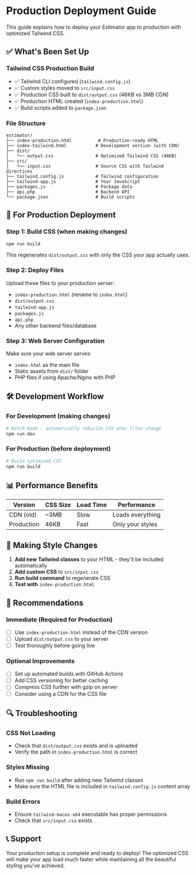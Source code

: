 # Production Deployment Guide

This guide explains how to deploy your Estimator app to production with optimized Tailwind CSS.

## ✅ **What's Been Set Up**

### **Tailwind CSS Production Build**
- ✅ Tailwind CLI configured (`tailwind.config.js`)
- ✅ Custom styles moved to `src/input.css`
- ✅ Production CSS built to `dist/output.css` (46KB vs 3MB CDN)
- ✅ Production HTML created (`index-production.html`)
- ✅ Build scripts added to `package.json`

### **File Structure**
```
estimator/
├── index-production.html          # Production-ready HTML
├── index-tailwind.html           # Development version (with CDN)
├── dist/
│   └── output.css                # Optimized Tailwind CSS (46KB)
├── src/
│   └── input.css                 # Source CSS with Tailwind directives
├── tailwind.config.js            # Tailwind configuration
├── tailwind-app.js               # Your JavaScript
├── packages.js                   # Package data
├── api.php                       # Backend API
└── package.json                  # Build scripts
```

## 🚀 **For Production Deployment**

### **Step 1: Build CSS** (when making changes)
```bash
npm run build
```
This regenerates `dist/output.css` with only the CSS your app actually uses.

### **Step 2: Deploy Files**
Upload these files to your production server:
- `index-production.html` (rename to `index.html`)
- `dist/output.css`
- `tailwind-app.js`
- `packages.js`
- `api.php`
- Any other backend files/database

### **Step 3: Web Server Configuration**
Make sure your web server serves:
- `index.html` as the main file
- Static assets from `dist/` folder
- PHP files if using Apache/Nginx with PHP

## 🛠 **Development Workflow**

### **For Development** (making changes)
```bash
# Watch mode - automatically rebuilds CSS when files change
npm run dev
```

### **For Production** (before deployment)
```bash
# Build optimized CSS
npm run build
```

## 📊 **Performance Benefits**

| Version | CSS Size | Load Time | Performance |
|---------|----------|-----------|-------------|
| CDN (old) | ~3MB | Slow | Loads everything |
| Production | 46KB | Fast | Only your styles |

## 🔧 **Making Style Changes**

1. **Add new Tailwind classes** to your HTML - they'll be included automatically
2. **Add custom CSS** to `src/input.css`
3. **Run build command** to regenerate CSS
4. **Test with** `index-production.html`

## 🎯 **Recommendations**

### **Immediate (Required for Production)**
- [ ] Use `index-production.html` instead of the CDN version
- [ ] Upload `dist/output.css` to your server
- [ ] Test thoroughly before going live

### **Optional Improvements**
- [ ] Set up automated builds with GitHub Actions
- [ ] Add CSS versioning for better caching
- [ ] Compress CSS further with gzip on server
- [ ] Consider using a CDN for the CSS file

## 🔍 **Troubleshooting**

### **CSS Not Loading**
- Check that `dist/output.css` exists and is uploaded
- Verify the path in `index-production.html` is correct

### **Styles Missing**
- Run `npm run build` after adding new Tailwind classes
- Make sure the HTML file is included in `tailwind.config.js` content array

### **Build Errors**
- Ensure `tailwind-macos-x64` executable has proper permissions
- Check that `src/input.css` exists

## 📞 **Support**

Your production setup is complete and ready to deploy! The optimized CSS will make your app load much faster while maintaining all the beautiful styling you've achieved.
